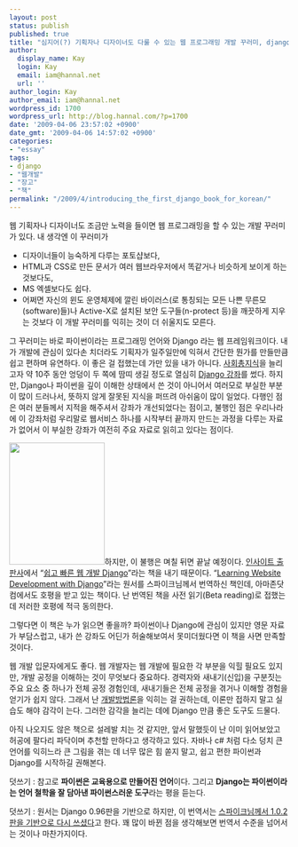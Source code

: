 ```yaml
---
layout: post
status: publish
published: true
title: "심지어(?) 기획자나 디자이너도 다룰 수 있는 웹 프로그래밍 개발 꾸러미, django(장고)"
author:
  display_name: Kay
  login: Kay
  email: iam@hannal.net
  url: ''
author_login: Kay
author_email: iam@hannal.net
wordpress_id: 1700
wordpress_url: http://blog.hannal.com/?p=1700
date: '2009-04-06 23:57:02 +0900'
date_gmt: '2009-04-06 14:57:02 +0900'
categories:
- "essay"
tags:
- django
- "웹개발"
- "장고"
- "책"
permalink: "/2009/4/introducing_the_first_django_book_for_korean/"
---
```

<p>웹 기획자나 디자이너도 조금만 노력을 들이면 웹 프로그래밍을 할 수 있는 개발 꾸러미가 있다.  내 생각엔 이 꾸러미가</p>
<ul>
<li>디자이너들이 능숙하게 다루는 포토샵보다,</li>
<li>HTML과 CSS로 만든 문서가 여러 웹브라우저에서 똑같거나 비슷하게 보이게 하는 것보다도,</li>
<li>MS 엑셀보다도 쉽다.</li>
<li>어쩌면 자신의 윈도 운영체제에 깔린 바이러스(로 통칭되는 모든 나쁜 무른모(software)들)나 Active-X로 설치된 보안 도구들(n-protect 등)을 깨끗하게 지우는 것보다 이 개발 꾸러미를 익히는 것이 더 쉬울지도 모른다.</li>
</ul>
<p>그 꾸러미는 바로 파이썬이라는 프로그래밍 언어와 Django 라는 웹 프레임워크이다. 내가 개발에 관심이 있다손 치더라도 기획자가 일주일만에 익혀서 간단한 뭔가를 만들만큼 쉽고 편하며 유연하다. 이 좋은 걸 접했는데 가만 있을 내가 아니다. <a href="http://blog.hannal.com/gross_societal_knowledge/">사회총지식</a>을 늘리고자 약 10주 동안 엉덩이 두 쪽에 땀띠 생길 정도로 열심히 <a href="http://blog.hannal.com/01-python_django_lecture/">Django 강좌</a>를 썼다. 하지만, Django나 파이썬을 깊이 이해한 상태에서 쓴 것이 아니어서 여러모로 부실한 부분이 많이 드러나서, 뜻하지 않게 잘못된 지식을 퍼뜨려 아쉬움이 많이 일었다. 다행인 점은 여러 분들께서 지적을 해주셔서 강좌가 개선되었다는 점이고, 불행인 점은 우리나라에 이 강좌처럼 우리말로 웹서비스 하나를 시작부터 끝까지 만드는 과정을 다루는 자료가 없어서 이 부실한 강좌가 여전히 주요 자료로 읽히고 있다는 점이다.</p>
<p><a href="http://blog.insightbook.co.kr/entry/%ED%8C%8C%EC%9D%B4%EC%8D%AC-%EA%B0%9C%EB%B0%9C%EC%9E%90%EB%9D%BC%EB%A9%B4-%EC%9E%A5%EA%B3%A0"><img class="alignleft" src="http://image.yes24.com/momo/TopCate72/MidCate03/7126419.jpg" alt="" width="172" height="220" /></a>하지만, 이 불행은 며칠 뒤면 끝날 예정이다. <a href="http://www.insightbook.co.kr">인사이트 출판사</a>에서 “<a href="http://blog.insightbook.co.kr/entry/%ED%8C%8C%EC%9D%B4%EC%8D%AC-%EA%B0%9C%EB%B0%9C%EC%9E%90%EB%9D%BC%EB%A9%B4-%EC%9E%A5%EA%B3%A0">쉽고 빠른 웹 개발 Django</a>”라는 책을 내기 때문이다. “<a href="http://www.amazon.com/Learning-Website-Development-Django-applications/dp/1847193358/ref=sr_1_1?ie=UTF8&amp;s=books&amp;qid=1239028898&amp;sr=8-1">Learning Website Development with Django</a>”라는 원서를 스파이크님께서 번역하신 책인데, 아마존닷컴에서도 호평을 받고 있는 책이다. 난 번역된 책을 사전 읽기(Beta reading)로 접했는데 저러한 호평에 적극 동의한다.</p>
<p>그렇다면 이 책은 누가 읽으면 좋을까? 파이썬이나 Django에 관심이 있지만 영문 자료가 부담스럽고, 내가 쓴 강좌도 어딘가 허술해보여서 못미더웠다면 이 책을 사면 만족할 것이다.</p>
<p>웹 개발 입문자에게도 좋다. 웹 개발자는 웹 개발에 필요한 각 부분을 익힐 필요도 있지만, 개발 공정을 이해하는 것이 무엇보다 중요하다. 경력자와 새내기(신입)을 구분짓는 주요 요소 중 하나가 전체 공정 경험인데, 새내기들은 전체 공정을 겪거나 이해할 경험을 얻기가 쉽지 않다. 그래서 난 <a href="http://blog.hannal.com/book_review-head_first_software_development/">개발방법론</a>을 익히는 걸 권하는데, 이론만 접하지 말고 실습도 해야 감각이 는다. 그러한 감각을 늘리는 데에 Django 만큼 좋은 도구도 드물다.</p>
<p>아직 나오지도 않은 책으로 설레발 치는 것 같지만, 앞서 말했듯이 난 이미 읽어보았고 허공에 팔다리 파닥이며 추천할 만하다고 생각하고 있다. 자바나 c# 처럼 다소 덩치 큰 언어를 익히느라 큰 그림을 겪는 데 너무 많은 힘 쏟지 말고, 쉽고 편한 파이썬과 Django를 시작하길 권해본다.</p>
<p>덧쓰기 : 참고로 <strong>파이썬은 교육용으로 만들어진 언어</strong>이다. 그리고 <strong>Django는 파이썬이라는 언어 철학을 잘 담아낸 파이썬스러운 도구</strong>라는 평을 듣는다.</p>
<p>덧쓰기 : 원서는 Django 0.96판을 기반으로 하지만, 이 번역서는 <a href="http://blog.hannal.com/introducing_the_first_django_book_for_korean/#comment-11837">스파이크님께서 1.0.2판을 기반으로 다시 쓰셨다</a>고 한다. 꽤 많이 바뀐 점을 생각해보면 번역서 수준을 넘어서는 것이나 마찬가지이다.</p>
